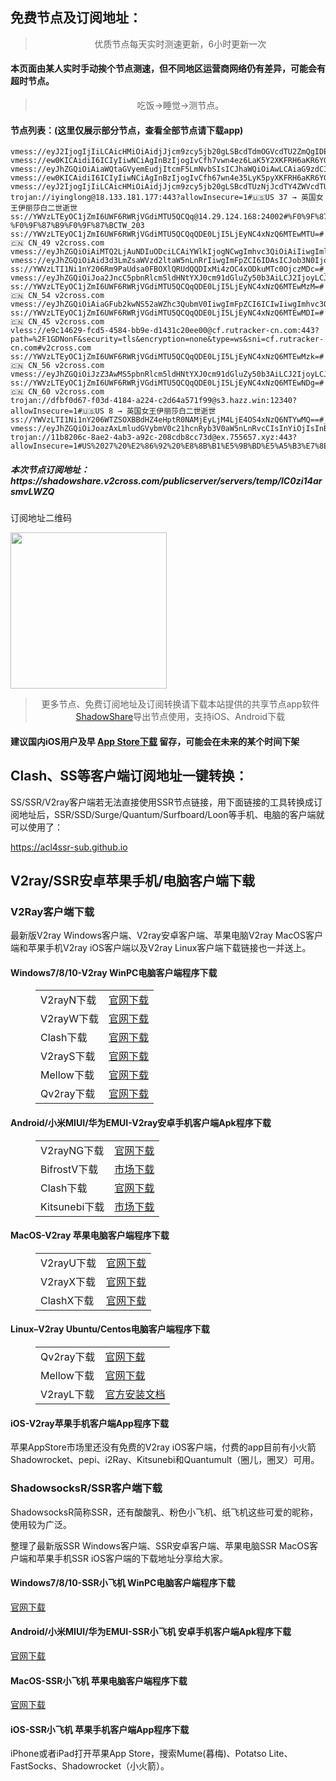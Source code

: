 
<h2>免费节点及订阅地址：</h2>
<blockquote>
<p style="text-align: center;">优质节点每天实时测速更新，6小时更新一次</p>
</blockquote>
<h4>本页面由某人实时手动挨个节点测速，但不同地区运营商网络仍有差异，可能会有超时节点。</h4>
<blockquote>
<p style="text-align: center;">吃饭->睡觉->测节点。</p>
</blockquote>
<h4>节点列表：(这里仅展示部分节点，查看全部节点请下载app)</h4>

```ss://YWVzLTEyOC1jZmI6UWF6RWRjVGdiMTU5QCQq@14.29.124.174:11034#%F0%9F%87%AD%F0%9F%87%B0%20%E3%80%90tg%40freevpn8%E3%80%91_%F0%9F%87%A8%F0%9F%87%B3CN-%F0%9F%87%AD%F0%9F%87%B0HK_195
vmess://eyJ2IjogIjIiLCAicHMiOiAidjJjcm9zcy5jb20gLSBcdTdmOGVcdTU2ZmQgIDE3IiwgImFkZCI6ICJ4anAuYXp6aHVhbmdhcGluZy50dyIsICJwb3J0IjogIjgwIiwgImlkIjogIjJjMTc4MjIzLTBiZDktM2FmNy1iY2QzLTMyYzA3NGY2MjZiZSIsICJhaWQiOiAiMCIsICJzY3kiOiAiYXV0byIsICJuZXQiOiAid3MiLCAidHlwZSI6ICJub25lIiwgImhvc3QiOiAiIiwgInBhdGgiOiAiL2Fkb2JlIiwgInRscyI6ICIiLCAic25pIjogIiJ9
vmess://ew0KICAidiI6ICIyIiwNCiAgInBzIjogIvCfh7vwn4ez6LaK5Y2XKFRH6aKR6YGTOkBreHN3YSkiLA0KICAiYWRkIjogIjEwMy41Ni4xNjEuMTQ2IiwNCiAgInBvcnQiOiAiODAiLA0KICAiaWQiOiAiNmNiZjRlZGEtZTE2Ni00ZGIzLWE1M2MtMzNmNGM3NWEyMjFjIiwNCiAgImFpZCI6ICIwIiwNCiAgInNjeSI6ICJhdXRvIiwNCiAgIm5ldCI6ICJ3cyIsDQogICJ0eXBlIjogIm5vbmUiLA0KICAiaG9zdCI6ICIxMDMuNTYuMTYxLjE0NiIsDQogICJwYXRoIjogIi92cG5naWFyZS5uZXQiLA0KICAidGxzIjogIiIsDQogICJzbmkiOiAiIg0KfQ==
vmess://eyJhZGQiOiAiaWQtaGVyemEudjItcmF5LmNvbSIsICJhaWQiOiAwLCAiaG9zdCI6ICIiLCAiaWQiOiAiZmJmNzhjMWYtNmY0Mi00NWUwLWExYTktNjdkZTcwM2I5MGY4IiwgIm5ldCI6ICJ3cyIsICJwYXRoIjogIi9mYXN0c3NoL2hrYWEwLzYzMTVkNmZkOGVjZTAvIiwgInBvcnQiOiA4MCwgInBzIjogInYyY3Jvc3MuY29tIC0gXHU0ZTlhXHU1OTJhXHU1NzMwXHU1MzNhICAzMyIsICJ0bHMiOiAiIiwgInR5cGUiOiAiYXV0byIsICJzZWN1cml0eSI6ICJhdXRvIiwgInNraXAtY2VydC12ZXJpZnkiOiB0cnVlLCAic25pIjogIiJ9
vmess://ew0KICAidiI6ICIyIiwNCiAgInBzIjogIvCfh67wn4e35LyK5pyXKFRH6aKR6YGTOkBreHN3YSkiLA0KICAiYWRkIjogIm9qamUtbGFvd2FuZy5hcHBzLmlyLXRoci1hdDEuYXJ2YW4ucnVuIiwNCiAgInBvcnQiOiAiNDQzIiwNCiAgImlkIjogIjIxMTJiNjMyLWZiNmMtNDc4MS1iYjQyLWQ0ZDMxMGFhNTMyZiIsDQogICJhaWQiOiAiMCIsDQogICJzY3kiOiAiYXV0byIsDQogICJuZXQiOiAid3MiLA0KICAidHlwZSI6ICJub25lIiwNCiAgImhvc3QiOiAib2pqZS1sYW93YW5nLmFwcHMuaXItdGhyLWF0MS5hcnZhbi5ydW4iLA0KICAicGF0aCI6ICIvbGFvd2FuZyIsDQogICJ0bHMiOiAidGxzIiwNCiAgInNuaSI6ICIiDQp9
vmess://eyJ2IjogIjIiLCAicHMiOiAidjJjcm9zcy5jb20gLSBcdTUzNjJcdTY4ZWVcdTU4MjEgIDI1IiwgImFkZCI6ICJsc2IueWNzZnJlZS54eXoiLCAicG9ydCI6ICI0NDMiLCAiaWQiOiAiYzc1M2U4YTgtZTE4MC00ZTc2LWE0ODYtYzkxNzI3M2Q3MThiIiwgImFpZCI6ICIwIiwgInNjeSI6ICJhdXRvIiwgIm5ldCI6ICJ3cyIsICJ0eXBlIjogIm5vbmUiLCAiaG9zdCI6ICJsc2IueWNzZnJlZS54eXoiLCAicGF0aCI6ICIvemNqZCIsICJ0bHMiOiAidGxzIiwgInNuaSI6ICIifQ==
trojan://iyinglong@18.133.181.177:443?allowInsecure=1#🇺🇸US 37 → 英国女王伊丽莎白二世逝世
ss://YWVzLTEyOC1jZmI6UWF6RWRjVGdiMTU5QCQq@14.29.124.168:24002#%F0%9F%87%A8%F0%9F%87%B3%20%E3%80%90tg%40freevpn8%E3%80%91_%F0%9F%87%A8%F0%9F%87%B3CN-%F0%9F%87%B9%F0%9F%87%BCTW_203
ss://YWVzLTEyOC1jZmI6UWF6RWRjVGdiMTU5QCQqQDE0LjI5LjEyNC4xNzQ6MTEwMTU=#🇨🇳 CN_49 v2cross.com
vmess://eyJhZGQiOiAiMTQ2LjAuNDIuODciLCAiYWlkIjogNCwgImhvc3QiOiAiIiwgImlkIjogImFiYTUwZGQ0LTU0ODQtM2IwNS1iMTRhLTQ2NjFjYWY4NjJkNSIsICJuZXQiOiAid3MiLCAicGF0aCI6ICIvd3MiLCAicG9ydCI6IDQ0MywgInBzIjogInYyY3Jvc3MuY29tIC0gXHU3ZjU3XHU5YTZjXHU1YzNjXHU0ZTlhICAzMSIsICJ0bHMiOiAidGxzIiwgInR5cGUiOiAiYXV0byIsICJzZWN1cml0eSI6ICJhdXRvIiwgInNraXAtY2VydC12ZXJpZnkiOiB0cnVlLCAic25pIjogIiJ9
vmess://eyJhZGQiOiAid3d3LmZsaWVzd2ltaW5nLnRrIiwgImFpZCI6IDAsICJob3N0IjogInd3dy5mbGllc3dpbWluZy50ayIsICJpZCI6ICJiNzUxOWE2Zi1jMWRlLTQ2NjctZTYwNi1iNjBjNjVkMTkwNzgiLCAibmV0IjogIndzIiwgInBhdGgiOiAiLyIsICJwb3J0IjogNDQzLCAicHMiOiAidjJjcm9zcy5jb20gLSBcdTdmOGVcdTU2ZmQgIDI5IiwgInRscyI6ICJ0bHMiLCAidHlwZSI6ICJhdXRvIiwgInNlY3VyaXR5IjogImF1dG8iLCAic2tpcC1jZXJ0LXZlcmlmeSI6IHRydWUsICJzbmkiOiAiIn0=
ss://YWVzLTI1Ni1nY206Rm9PaUdsa0FBOXlQRUdQQDIxMi4zOC4xODkuMTc0OjczMDc=#_169
vmess://eyJhZGQiOiJoa2JncC5pbnRlcm5ldHNtYXJ0cm91dGluZy50b3AiLCJ2IjoyLCJwcyI6Iummmea4ry10Z+mikemBkzpAYnBqengyLTExIiwicG9ydCI6IjQ4ODg4IiwiaWQiOiJjOWExOTBhNi02NjAzLTRiZWEtYjEzOS1lZGEyYzEwYzQzNWUiLCJhaWQiOiIwIiwic2N5IjoiYXV0byIsIm5ldCI6IndzIiwidHlwZSI6IiIsImhvc3QiOiJhcHBsZS5jb20iLCJ0bHMiOiIiLCJwYXRoIjoiL1BhdHRpJEZyZXVkJDRDbHVicyRzcGVuZGFibGUkbGFtYXI3JG1vbGxpZTcifQ==
ss://YWVzLTEyOC1jZmI6UWF6RWRjVGdiMTU5QCQqQDE0LjI5LjEyNC4xNzQ6MTEwMzM=#🇨🇳 CN_54 v2cross.com
vmess://eyJhZGQiOiAiaGFub2kwNS52aWZhc3QubmV0IiwgImFpZCI6ICIwIiwgImhvc3QiOiAiZGwua2d2bi5nYXJlbmFub3cuY29tIiwgImlkIjogIjRjMmQzZjAwLThmOWItNDljMi1hNDNiLTEwZjAyMmIyZmRlNSIsICJuZXQiOiAid3MiLCAicGF0aCI6ICIvIiwgInBvcnQiOiAiODAiLCAicHMiOiAidjJjcm9zcy5jb20gLSBcdThkOGFcdTUzNTcgIDEyIiwgInNlY3VyaXR5IjogImF1dG8iLCAidGxzIjogIiIsICJ0eXBlIjogIm5vbmUiLCAidXJsX2dyb3VwIjogInQubWUvcmlwYW9qaWVkaWFuIiwgInYiOiAiMiJ9
ss://YWVzLTEyOC1jZmI6UWF6RWRjVGdiMTU5QCQqQDE0LjI5LjEyNC4xNzQ6MTEwMDI=#🇨🇳 CN_45 v2cross.com
vless://e9c14629-fcd5-4584-bb9e-d1431c20ee00@cf.rutracker-cn.com:443?path=%2F1GDNonF&security=tls&encryption=none&type=ws&sni=cf.rutracker-cn.com#v2cross.com
ss://YWVzLTEyOC1jZmI6UWF6RWRjVGdiMTU5QCQqQDE0LjI5LjEyNC4xNzQ6MTEwMzk=#🇨🇳 CN_56 v2cross.com
vmess://eyJhZGQiOiJzZ3AwMS5pbnRlcm5ldHNtYXJ0cm91dGluZy50b3AiLCJ2IjoyLCJwcyI6IuaWsOWKoOWdoS10Z+mikemBkzpAYnBqengyLTUiLCJwb3J0IjoiMjA2MDYiLCJpZCI6ImM5YTE5MGE2LTY2MDMtNGJlYS1iMTM5LWVkYTJjMTBjNDM1ZSIsImFpZCI6IjAiLCJzY3kiOiJhdXRvIiwibmV0Ijoid3MiLCJ0eXBlIjoiIiwiaG9zdCI6ImFwcGxlLmNvbSIsInRscyI6IiIsInBhdGgiOiIvUGF0dGkkRnJldWQkNENsdWJzJHNwZW5kYWJsZSRsYW1hcjckbW9sbGllNyJ9
ss://YWVzLTEyOC1jZmI6UWF6RWRjVGdiMTU5QCQqQDE0LjI5LjEyNC4xNzQ6MTEwNDg=#🇨🇳 CN_60 v2cross.com
trojan://dfbf0d67-f03d-4184-a224-c2d64a571f99@s3.hazz.win:12340?allowInsecure=1#🇺🇸US 8 → 英国女王伊丽莎白二世逝世
ss://YWVzLTI1Ni1nY206WTZSOXBBdHZ4eHptR0NAMjEyLjM4LjE4OS4xNzQ6NTYwMQ==#_17
vmess://eyJhZGQiOiJoazAxLmludGVybmV0c21hcnRyb3V0aW5nLnRvcCIsInYiOjIsInBzIjoi6aaZ5rivLXRn6aKR6YGTOkBicGp6eDItNyIsInBvcnQiOiI0Njg4OSIsImlkIjoiYzlhMTkwYTYtNjYwMy00YmVhLWIxMzktZWRhMmMxMGM0MzVlIiwiYWlkIjoiMCIsInNjeSI6ImF1dG8iLCJuZXQiOiJ3cyIsInR5cGUiOiIiLCJob3N0IjoiYXBwbGUuY29tIiwidGxzIjoiIiwicGF0aCI6Ii9QYXR0aSRGcmV1ZCQ0Q2x1YnMkc3BlbmRhYmxlJGxhbWFyNyRtb2xsaWU3In0=
trojan://11b8206c-8ae2-4ab3-a92c-208cdb8cc73d@ex.755657.xyz:443?allowInsecure=1#US%2027%20%E2%86%92%20%E8%8B%B1%E5%9B%BD%E5%A5%B3%E7%8E%8B%E4%BC%8A%E4%B8%BD%E8%8E%8E%E7%99%BD%E4%BA%8C%E4%B8%96%E9%80%9D%E4%B8%96
```
<h5>本次节点订阅地址：https://shadowshare.v2cross.com/publicserver/servers/temp/lC0zi14arsmvLWZQ</h5>
<p>订阅地址二维码</p>
<img src='http://shadowshare.v2cross.com/qrcode.png' width=250 height=250>
<blockquote style='text-align: center;'>更多节点、免费订阅地址及订阅转换请下载本站提供的共享节点app软件<a href='https://shadowshare.v2cross.com'>ShadowShare</a>导出节点使用，支持iOS、Android下载</blockquote>
<h4>建议国内iOS用户及早 <a href='https://apps.apple.com/cn/app/shadowshare/id1612647259'>App Store下载</a> 留存，可能会在未来的某个时间下架</h4>

<div class="nv-content-wrap entry-content">
<h2>Clash、SS等客户端订阅地址一键转换：</h2>
<p>SS/SSR/V2ray客户端若无法直接使用SSR节点链接，用下面链接的工具转换成订阅地址后，SSR/SSD/Surge/Quantum/Surfboard/Loon等手机、电脑的客户端就可以使用了：</p>
<p><a href="https://acl4ssr-sub.github.io" target="_blank" rel="noreferrer noopener nofollow">https://acl4ssr-sub.github.io</a></p>
<h2>V2ray/SSR安卓苹果手机/电脑客户端下载</h2>
<h3>V2Ray客户端下载</h3>
<p>最新版V2ray Windows客户端、V2ray安卓客户端、苹果电脑V2ray MacOS客户端和苹果手机V2ray iOS客户端以及V2ray Linux客户端下载链接也一并送上。</p>
<h4>Windows7/8/10-<strong>V2ray WinPC电脑客户端</strong>程序下载</h4>
<figure class="wp-block-table alignwide is-style-stripes"><table><tbody><tr><td>V2rayN下载</td><td><a href="https://github.com/2dust/v2rayN/releases" target="_blank" rel="noreferrer noopener">官网下载</a></td></tr><tr><td>V2rayW下载</td><td><a href="https://github.com/Cenmrev/V2RayW/releases" target="_blank" rel="noreferrer noopener">官网下载</a></td></tr><tr><td>Clash下载</td><td><a href="https://github.com/Fndroid/clash_for_windows_pkg/releases" target="_blank" rel="noreferrer noopener">官网下载</a></td></tr><tr><td>V2rayS下载</td><td><a href="https://github.com/Shinlor/V2RayS/releases" target="_blank" rel="noreferrer noopener">官网下载</a></td></tr><tr><td>Mellow下载</td><td><a href="https://github.com/mellow-io/mellow/releases" target="_blank" rel="noreferrer noopener">官网下载</a></td></tr><tr><td>Qv2ray下载</td><td><a href="https://github.com/Qv2ray/Qv2ray" target="_blank" rel="noreferrer noopener">官网下载</a></td></tr></tbody></table></figure>
<h4><strong>Android/小米MIUI/华为EMUI-V2ray安卓手机客户端</strong>Apk程序下载</h4>
<figure class="wp-block-table alignwide is-style-stripes"><table><tbody><tr><td>V2rayNG下载</td><td><a href="https://github.com/2dust/v2rayNG/releases" target="_blank" rel="noreferrer noopener">官网下载</a></td></tr><tr><td>BifrostV下载</td><td><a rel="noreferrer noopener" href="https://www.appsapk.com/downloading/latest/com.github.dawndiy.bifrostv-0.6.8.apk" target="_blank">市场下载</a></td></tr><tr><td>Clash下载</td><td><a href="https://github.com/Kr328/ClashForAndroid/releases" target="_blank" rel="noreferrer noopener">官网下载</a></td></tr><tr><td>Kitsunebi下载</td><td><a rel="noreferrer noopener" href="https://apkpure.com/kitsunebi/fun.kitsunebi.kitsunebi4android" target="_blank">市场下载</a></td></tr></tbody></table></figure>
<h4><strong>MacOS-V2ray <strong>苹果电脑</strong>客户端</strong>程序下载</h4>
<figure class="wp-block-table alignwide is-style-stripes"><table><tbody><tr><td>V2rayU下载</td><td><a href="https://github.com/yanue/V2rayU/releases" target="_blank" rel="noreferrer noopener">官网下载</a></td></tr><tr><td>V2rayX下载</td><td><a href="https://github.com/Cenmrev/V2RayX/releases" target="_blank" rel="noreferrer noopener">官网下载</a></td></tr><tr><td>ClashX下载</td><td><a href="https://github.com/yichengchen/clashX/releases" target="_blank" rel="noreferrer noopener">官网下载</a></td></tr></tbody></table></figure>
<h4><strong>Linux</strong>–<strong>V2ray Ubuntu/Centos电脑客户端</strong>程序下载</h4>
<figure class="wp-block-table alignwide is-style-stripes"><table><tbody><tr><td>Qv2ray下载</td><td><a href="https://github.com/Qv2ray/Qv2ray" target="_blank" rel="noreferrer noopener">官网下载</a></td></tr><tr><td>Mellow下载</td><td><a href="https://github.com/mellow-io/mellow/releases" target="_blank" rel="noreferrer noopener">官网下载</a></td></tr><tr><td>V2rayL下载</td><td><a rel="noreferrer noopener" href="https://github.com/jiangxufeng/v2rayL" target="_blank">官方安装文档</a></td></tr></tbody></table></figure>
<h4>iOS-<strong>V2ray苹果<strong>手机客户端</strong>App程序</strong>下载</h4>
<p>苹果AppStore市场里还没有免费的V2ray iOS客户端，付费的app目前有小火箭Shadowrocket、pepi、i2Ray、Kitsunebi和Quantumult（圈儿，圈叉）可用。</p>
<h3>ShadowsocksR/SSR客户端下载</h3>
<p>ShadowsocksR简称SSR，还有酸酸乳、粉色小飞机、纸飞机这些可爱的昵称，使用较为广泛。</p>
<p>整理了最新版SSR Windows客户端、SSR安卓客户端、苹果电脑SSR MacOS客户端和苹果手机SSR iOS客户端的下载地址分享给大家。</p>
<h4><strong>Windows7/8/10-<strong>SSR小飞机 WinPC电脑客户端</strong>程序下载</strong></h4>
<p><a rel="noreferrer noopener" href="https://github.com/shadowsocksrr/shadowsocksr-csharp/releases" target="_blank">官网下载</a></p>
<h4><strong><strong>Android/小米MIUI/华为EMUI-SSR小飞机 安卓手机客户端</strong>Apk程序下载</strong></h4>
<p><a rel="noreferrer noopener" href="https://github.com/shadowsocksrr/shadowsocksr-android/releases" target="_blank">官网下载</a></p>
<h4><strong><strong>MacOS-SSR小飞机 苹果电脑客户端</strong>程序下载</strong></h4>
<p><a href="https://github.com/qinyuhang/ShadowsocksX-NG-R/releases" target="_blank" rel="noreferrer noopener">官网下载</a></p>
<h4><strong>iOS-<strong>SSR小飞机 苹果手机客户端App程序</strong></strong>下载</h4>
<p>iPhone或者iPad打开苹果App Store，搜索Mume(暮梅)、Potatso Lite、FastSocks、Shadowrocket（小火箭）。</p>
